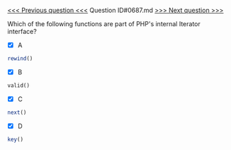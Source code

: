 [<<< Previous question <<<](0686.md)  Question ID#0687.md  [>>> Next question >>>](0688.md) 

Which of the following functions are part of PHP's internal Iterator interface?

- [x] A
```php
rewind()
```

- [x] B
```php
valid()
```

- [x] C
```php
next()
```

- [x] D
```php
key()
```

